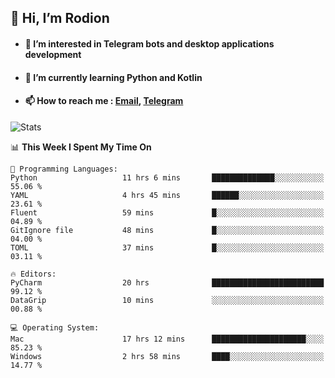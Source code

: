 ## 👋 Hi, I’m Rodion
- #### 👀 I’m interested in Telegram bots and desktop applications development
- #### 🌱 I’m currently learning Python and Kotlin
- #### 📫 How to reach me : [Email](mailto:me@lavn.ml), [Telegram](https://t.me/rodion_gudz)

![Stats](https://github-readme-stats.vercel.app/api?username=rodion-gudz&show_icons=true&theme=github_dark&hide_border=true&hide=issues&count_private=true&layout=compact)


<!--START_SECTION:waka-->
📊 **This Week I Spent My Time On** 

```text
💬 Programming Languages: 
Python                   11 hrs 6 mins       ██████████████░░░░░░░░░░░   55.06 % 
YAML                     4 hrs 45 mins       ██████░░░░░░░░░░░░░░░░░░░   23.61 % 
Fluent                   59 mins             █░░░░░░░░░░░░░░░░░░░░░░░░   04.89 % 
GitIgnore file           48 mins             █░░░░░░░░░░░░░░░░░░░░░░░░   04.00 % 
TOML                     37 mins             █░░░░░░░░░░░░░░░░░░░░░░░░   03.11 % 

🔥 Editors: 
PyCharm                  20 hrs              █████████████████████████   99.12 % 
DataGrip                 10 mins             ░░░░░░░░░░░░░░░░░░░░░░░░░   00.88 % 

💻 Operating System: 
Mac                      17 hrs 12 mins      █████████████████████░░░░   85.23 % 
Windows                  2 hrs 58 mins       ████░░░░░░░░░░░░░░░░░░░░░   14.77 % 
```


<!--END_SECTION:waka-->

